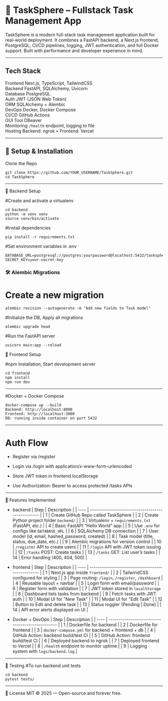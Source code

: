 # 🚀 TaskSphere – Fullstack Task Management App

TaskSphere is a modern full-stack task management application built for real-world deployment. It combines a FastAPI backend, a Next.js frontend, PostgreSQL, CI/CD pipelines, logging, JWT authentication, and full Docker support. Built with performance and developer experience in mind.

---

## Tech Stack                              
                              
Frontend    Next.js, TypeScript, TailwindCSS   
Backend     FastAPI, SQLAlchemy, Uvicorn      
Database    PostgreSQL                         
Auth        JWT (JSON Web Token)               
ORM         SQLAlchemy + Alembic               
DevOps      Docker, Docker Compose             
CI/CD	      GitHub Actions	                  
GUI Tool	  DBeaver                            
Monitoring  `/health` endpoint, logging to file  
Hosting     Backend: ngrok • Frontend: Vercel  

---

## 🚧 Setup & Installation

Clone the Repo

```
git clone https://github.com/YOUR_USERNAME/TaskSphere.git
cd TaskSphere
```
---

🔹 Backend Setup

#Create and activate a virtualenv
```
cd backend
python -m venv venv
source venv/bin/activate 
```
#Install dependencies
```
pip install -r requirements.txt
```

#Set environment variables in .env
```
DATABASE_URL=postgresql://postgres:yourpassword@localhost:5432/tasksphere
SECRET_KEY=your-secret-key
```
### 🛠 Alembic Migrations
# Create a new migration
```
alembic revision --autogenerate -m "Add new fields to Task model"
```
#Initialize the DB, Apply all migrations
```
alembic upgrade head
```
#Run the FastAPI server
```
uvicorn main:app --reload
```

🔹 Frontend Setup

#npm Installation, Start development server
```
cd frontend
npm install
npm run dev
```

---

#Docker + Docker Compose
```
docker-compose up --build
Backend: http://localhost:8000
Frontend: http://localhost:3000
DB: running inside container on port 5432
```
---

# Auth Flow

- Register via /register

- Login via /login with application/x-www-form-urlencoded

- Store JWT token in frontend localStorage

- Use Authorization: Bearer <token> to access protected /tasks APIs

---

📌 Features Implemented

- backend
| Step | Description                                       |
| ---- | ------------------------------------------------- |
| 1    | Create GitHub Repo called TaskSphere              |
| 2    | Create Python project folder `backend/`           |
| 3    | Virtualenv + `requirements.txt` (FastAPI, etc.)   |
| 4    | Basic FastAPI "Hello World" app                   |
| 5    | Use `.env` for configs like `DATABASE_URL`        |
| 6    | SQLAlchemy DB connection                          |
| 7    | User model (id, email, hashed\_password, created) |
| 8    | Task model (title, status, due\_date, etc.)       |
| 9    | Alembic migrations for version control            |
| 10   | `/register` API to create users                   |
| 11   | `/login` API with JWT token issuing               |
| 12   | `/tasks` POST: Create tasks                       |
| 13   | `/tasks` GET: List user’s tasks                   |
| 14   | Error handling (400, 404, 500)                    |

- frontend
| Step | Description                                       |
| ---- | ------------------------------------------------- |
| 1    | Next.js app inside `frontend/`                    |
| 2    | TailwindCSS configured for styling                |
| 3    | Page routing: `/login`, `/register`, `/dashboard` |
| 4    | Reusable layout + navbar                          |
| 5    | Login form with email/password                    |
| 6    | Register form with validation                     |
| 7    | JWT token stored in `localStorage`                |
| 8    | Dashboard lists tasks from backend                |
| 9    | Fetch tasks with JWT auth                         |
| 10   | Modal UI for "New Task"                           |
| 11   | Modal UI for "Edit Task"                          |
| 12   | Button to Edit and delete task                    |
| 13   | Status toggler (Pending | Done)                   |
| 14   | API error alerts displayed on UI                  |

- Docker + DevOps
| Step | Description                                      |
| ---- | ------------------------------------------------ |
| 1    | Dockerfile for backend                           |
| 2    | Dockerfile for frontend                          |
| 3    | `docker-compose.yml` for backend + frontend + db |
| 4    | GitHub Action: backend build/test CI             |
| 5    | GitHub Action: frontend build/test CI            |
| 6    | Deployed backend to ngrok                        |
| 7    | Deployed frontend to Vercel                      |
| 8    | `/health` endpoint to monitor uptime             |
| 9    | Logging system with `logs/backend.log`           |


---

🧪 Testing
#To run backend unit tests
```
cd backend
pytest tests/
```

---

📄 License
MIT © 2025 — Open-source and forever free.
